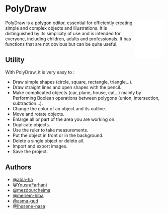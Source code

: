 # PolyDraw
<img src="https://github.com/Ihssene-Brahimi/SaveIT/blob/master/SaveIT%20logo%20white%20-03.png" alt="dziribert drawing" width="18%" height="18%" align="right"/>

PolyDraw is a polygon editor, essential for efficiently creating simple and complex objects and illustrations. It is distinguished by its simplicity of use and is intended for everyone, including children, adults and professionals.
It has functions that are not obvious but can be quite useful.


## Utility 

With PolyDraw, it is very easy to : 
 - Draw simple shapes (circle, square, rectangle, triangle...).
 - Draw straight lines and open shapes with the pencil.
 - Make complicated objects (car, plane, house, cat...) mainly by 
 Performing Boolean operations between polygons (union, intersection, 
 subtraction...).
 - Change the color of an object and its outline.
 - Move and rotate objects.
 - Enlarge all or part of the area you are working on. 
 - Duplicate objects.
 - Use the ruler to take measurements.
 - Put the object in front or in the background.
 - Delete a single object or delete all.
 - Import and export images.
 - Save the project.


## Authors

- [@abla-ha](https://github.com/abla-ha)
- [@YousraFarhani](https://github.com/YousraFarhani)
- [@mezdourcheima](https://github.com/mezdourcheima)
- [@meriem-hiba](https://github.com/meriem-hiba)
- [@asma-gud](https://github.com/asma-gud)
- [@Ihssene-nasa](https://github.com/ihssene-nasa)
